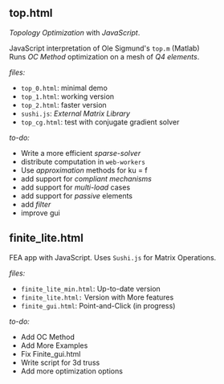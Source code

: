 ## top.html

*Topology Optimization* with *JavaScript*.  

JavaScript interpretation of Ole Sigmund's `top.m` (Matlab) <br/>
Runs *OC Method* optimization on a mesh of *Q4 elements*.

*files:*
* `top_0.html`: minimal demo
* `top_1.html`: working version
* `top_2.html`: faster version
* `sushi.js`: *External Matrix Library*
* `top_cg.html`: test with conjugate gradient solver

*to-do:*
* Write a more efficient *sparse-solver*
* distribute computation in `web-workers`
* Use *approximation* methods for ku = f
* add support for *compliant mechanisms*
* add support for *multi-load* cases
* add support for *passive* elements
* add *filter*
* improve gui

## finite_lite.html
FEA app with JavaScript. Uses `Sushi.js` for Matrix Operations. 

*files:*
* `finite_lite_min.html`: Up-to-date version
* `finite_lite.html:` Version with More features
* `finite_gui.html`: Point-and-Click (in progress)

*to-do:*
* Add OC Method
* Add More Examples
* Fix Finite_gui.html
* Write script for 3d truss
* Add more optimization options
